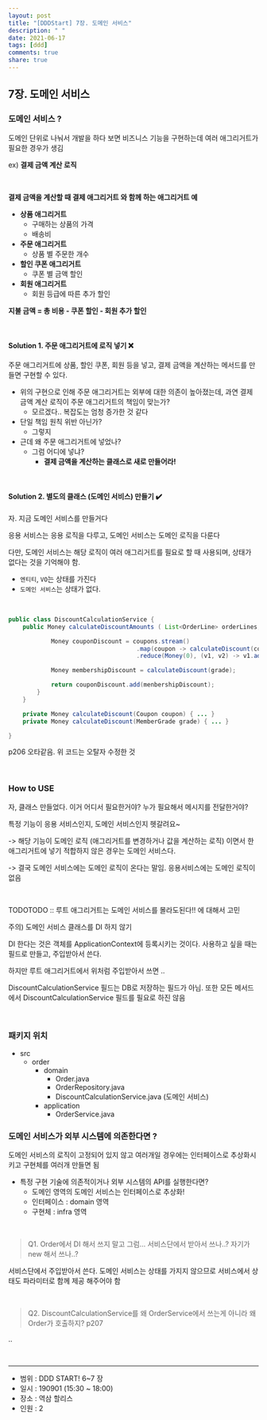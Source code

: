 ```yaml
---
layout: post
title: "[DDDStart] 7장. 도메인 서비스"
description: " "
date: 2021-06-17
tags: [ddd]
comments: true
share: true
---
```


## 7장. 도메인 서비스

### 도메인 서비스 ?

도메인 단위로 나눠서 개발을 하다 보면 비즈니스 기능을 구현하는데 여러 애그리거트가 필요한 경우가 생김

ex) **결제 금액 계산 로직**

&nbsp;

**결제 금액을 계산할 때 결제 애그리거트 와 함께 하는 애그리거트 예**

- **상품 애그리거트**
  - 구매하는 상품의 가격
  - 배송비
- **주문 애그리거트**
  - 상품 별 주문한 개수
- **할인 쿠폰 애그리거트**
  - 쿠폰 별 금액 할인
- **회원 애그리거트**
  - 회원 등급에 따른 추가 할인

**지불 금액 = 총 비용 - 쿠폰 할인 - 회원 추가 할인**

&nbsp;

#### Solution 1. 주문 애그리거트에 로직 넣기 ❌

주문 애그리거트에 상품, 할인 쿠폰, 회원 등을 넣고, 결제 금액을 계산하는 메서드를 만들면 구현할 수 있다.

- 위의 구현으로 인해 주문 애그리거트는 외부에 대한 의존이 높아졌는데, 과연 결제 금액 계산 로직이 주문 애그리거트의 책임이 맞는가? 
  - 모르겠다.. 복잡도는 엄청 증가한 것 같다
- 단일 책임 원칙 위반 아닌가?
  - 그렇지 
- 근데 왜 주문 애그리거트에 넣었나?
  - 그럼 어디에 넣냐?
    - **결제 금액을 계산하는 클래스로 새로 만들어라!**

&nbsp;

#### Solution 2. 별도의 클래스 (도메인 서비스) 만들기 ✔️

자. 지금 도메인 서비스를 만들거다

응용 서비스는 응용 로직을 다루고, 도메인 서비스는 도메인 로직을 다룬다

다만, 도메인 서비스는 해당 로직이 여러 애그리거트를 필요로 할 때 사용되며, 상태가 없다는 것을 기억해야 함.

- `엔티티`, `VO`는 상태를 가진다
- `도메인 서비스`는 상태가 없다.

&nbsp;

```java
public class DiscountCalculationService {
    public Money calculateDiscountAmounts ( List<OrderLine> orderLines, List<Coupon> coupons, MemberGrade grade) {

            Money couponDiscount = coupons.stream()
                                    .map(coupon -> calculateDiscount(coupon))
                                    .reduce(Money(0), (v1, v2) -> v1.add(v2));

            Money membershipDiscount = calculateDiscount(grade);

            return couponDiscount.add(menbershipDiscount);
        }
    }   

    private Money calculateDiscount(Coupon coupon) { ... }
    private Money calculateDiscount(MemberGrade grade) { ... }

}
```

p206 오타같음. 위 코드는 오탈자 수정한 것

&nbsp;

### How to USE

자, 클래스 만들었다. 이거 어디서 필요한거야? 누가 필요해서 메시지를 전달한거야?

특정 기능이 응용 서비스인지, 도메인 서비스인지 헷갈려요~

-> 해당 기능이 도메인 로직 (애그리거트를 변경하거나 값을 계산하는 로직) 이면서 한 애그리거트에 넣기 적합하지 않은 경우는 도메인 서비스다.

-> 결국 도메인 서비스에는 도메인 로직이 온다는 말임. 응용서비스에는 도메인 로직이 없음

&nbsp;

TODOTODO :: 루트 애그리거트는 도메인 서비스를 몰라도된다!! 에 대해서 고민

주의) 도메인 서비스 클래스를 DI 하지 않기

DI 한다는 것은 객체를 ApplicationContext에 등록시키는 것이다. 사용하고 싶을 때는 필드로 만들고, 주입받아서 쓴다.
                                                   
하지만 루트 애그리거트에서 위처럼 주입받아서 쓰면 ..

DiscountCalculationService 필드는 DB로 저장하는 필드가 아님. 또한 모든 메서드에서 DiscountCalculationService 필드를 필요로 하진 않음

&nbsp;

### 패키지 위치

- src
  - order
    - domain
      - Order.java
      - OrderRepository.java
      - DiscountCalculationService.java (도메인 서비스)
    - application
      - OrderService.java
&nbsp;

### 도메인 서비스가 외부 시스템에 의존한다면 ?

도메인 서비스의 로직이 고정되어 있지 않고 여러개일 경우에는 인터페이스로 추상화시키고 구현체를 여러개 만들면 됨

- 특정 구현 기술에 의존적이거나 외부 시스템의 API를 실행한다면?
  - 도메인 영역의 도메인 서비스는 인터페이스로 추상화!
  - 인터페이스 : domain 영역 
  - 구현체 : infra 영역

&nbsp;

> Q1. Order에서 DI 해서 쓰지 말고 그럼... 서비스단에서 받아서 쓰나..? 자기가 new 해서 쓰나..?

서비스단에서 주입받아서 쓴다. 도메인 서비스는 상태를 가지지 않으므로 서비스에서 상태도 파라미터로 함께 제공 해주어야 함

&nbsp;

> Q2. DiscountCalculationService를 왜 OrderService에서 쓰는게 아니라 왜 Order가 호출하지? p207

..

&nbsp;
&nbsp;

---

- 범위 : DDD START! 6~7 장
- 일시 : 190901 (15:30 ~ 18:00)
- 장소 : 역삼 할리스
- 인원 : 2
